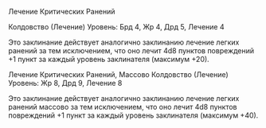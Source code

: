 
Лечение Критических Ранений

Колдовство (Лечение)
Уровень: Брд 4, Жр 4, Дрд 5, Лечение 4

Это заклинание действует аналогично
заклинанию лечение легких ранений за
тем исключением, что оно лечит 4d8
пунктов повреждений +1 пункт за каждый уровень заклинателя (максимум
+20).

Лечение Критических Ранений,
Массово
Колдовство (Лечение)
Уровень: Жр 8, Дрд 9, Лечение 8

Это заклинание действует аналогично
заклинанию лечение легких ранений
массово за тем исключением, что оно
лечит 4d8 пунктов повреждений +1
пункт за каждый уровень заклинателя
(максимум +40).